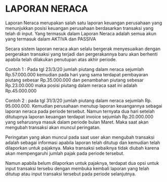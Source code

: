# LAPORAN NERACA


Laporan Neraca merupakan salah satu laporan keuangan perusahaan yang menunjukkan posisi keuangan perusahaan berdasarkan transaksi yang telah di input. Yang termasuk dalam Laporan Neraca adalah semua akun yang termasuk dalam AKTIVA dan PASSIVA

Secara sistem laporan neraca akan selalu bergerak menyesuaikan dengan pergerakan transaksi yang terjadi dan pergerakannya baru akan berhenti apabila telah dilakukan penutupan atas akhir periode.

Contoh 1 : Pada tgl 23/3/20 jumlah piutang dalam neraca sejumlah Rp.57.000.000 kemudian pada hari yang sama terdapat pembayaran piutang sebesar Rp.35.000.000 dan penambahan piutang sebesar Rp.23.00.000 maka posisi piutang dalam neraca saat ini adalah Rp.45.000.000

Contoh 2 : pada tgl 31/3/20 jumlah piutang dalam neraca sejumlah Rp. 95.000.000. Kemudian perusahaan menutup laporan keuangannya sebagai laporan neraca pada periode tersebut. Namun ternyata dua hari setelah ditutupnya laporan keuangan terdapat invoice sejumlah Rp.20.000.000 yang seharusnya masuk dalam periode bulan Maret. Maka saat akan mengubah transaksi akan muncul peringatan.

Peringatan yang akan muncul pada saat user akan mengubah transaksi adalah sebagai informasi apabila laporan telah ditutup dan kemudian telah dilaporkan untuk pajaknya. Maka transaksi sebaiknya tidak diubah karena akan mempengaruhi jumlah pajak pada periode tersebut.

Namun apabila belum dilaporkan untuk pajaknya, terdapat dua opsi untuk input transaksi tersebu dengan membuka kembali laporan yang telah ditutup atau input transaksi tersebut pada periode selanjutnya.
